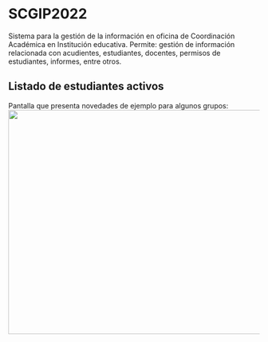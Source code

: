 # SCGIP2022
Sistema para la gestión de la información en oficina de Coordinación Académica en Institución educativa. Permite: gestión de información relacionada con acudientes, estudiantes, docentes, permisos de estudiantes, informes, entre otros.

## Listado de estudiantes activos
Pantalla que presenta novedades de ejemplo para algunos grupos: <br>
<img src="http://juancmg.com/apps/scgip/SCGIPestudiantes.png" width="1268" height="450" />
